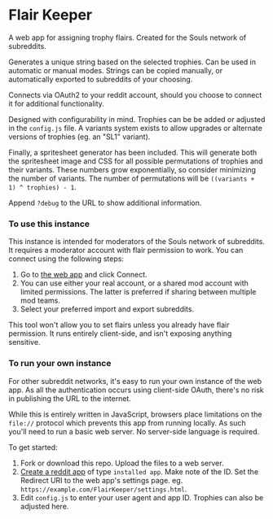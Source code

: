 # Flair Keeper

A web app for assigning trophy flairs.  Created for the Souls network of subreddits.

Generates a unique string based on the selected trophies.  Can be used in automatic or manual modes.  Strings can be copied manually, or automatically exported to subreddits of your choosing.

Connects via OAuth2 to your reddit account, should you choose to connect it for additional functionality.

Designed with configurability in mind.  Trophies can be be added or adjusted in the `config.js` file.  A variants system exists to allow upgrades or alternate versions of trophies (eg. an "SL1" variant).

Finally, a spritesheet generator has been included.  This will generate both the spritesheet image and CSS for all possible permutations of trophies and their variants.  These numbers grow exponentially, so consider minimizing the number of variants.  The number of permutations will be `((variants + 1) ^ trophies) - 1`.

Append `?debug` to the URL to show additional information.

### To use this instance

This instance is intended for moderators of the Souls network of subreddits.  It requires a moderator account with flair permission to work.  You can connect using the following steps:

1. Go to [the web app](https://wescook.ca/FlairKeeper/) and click Connect.
2. You can use either your real account, or a shared mod account with limited permissions.  The latter is preferred if sharing between multiple mod teams.
3. Select your preferred import and export subreddits.

This tool won't allow you to set flairs unless you already have flair permission.  It runs entirely client-side, and isn't exposing anything sensitive.

### To run your own instance

For other subreddit networks, it's easy to run your own instance of the web app.  As all the authentication occurs using client-side OAuth, there's no risk in publishing the URL to the internet.

While this is entirely written in JavaScript, browsers place limitations on the `file://` protocol which prevents this app from running locally.  As such you'll need to run a basic web server.  No server-side language is required.

To get started:

1. Fork or download this repo.  Upload the files to a web server.
2. [Create a reddit app](https://www.reddit.com/prefs/apps/) of type `installed app`.  Make note of the ID.  Set the Redirect URI to the web app's settings page.  eg. `https://example.com/FlairKeeper/settings.html`.
3. Edit `config.js` to enter your user agent and app ID.  Trophies can also be adjusted here.
